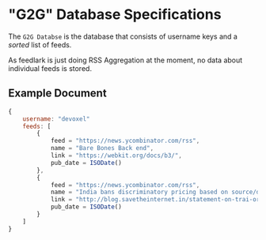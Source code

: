 
"G2G" Database Specifications
=============================

The `G2G Databse` is the database that consists of username keys and a
_sorted_ list of feeds. 

As feedlark is just doing RSS Aggregation at the moment, no data about
individual feeds is stored.


Example Document
----------------

```js
{
    username: "devoxel"
    feeds: [
        {
            feed = "https://news.ycombinator.com/rss",
            name = "Bare Bones Back end",
            link = "https://webkit.org/docs/b3/",
            pub_date = ISODate()
        },
        {
            feed = "https://news.ycombinator.com/rss",
            name = "India bans discriminatory pricing based on source/destination/app/content",
            link = "http://blog.savetheinternet.in/statement-on-trai-order-on-diff-pricing/",
            pub_date = ISODate()
        }
    ]
}
```

